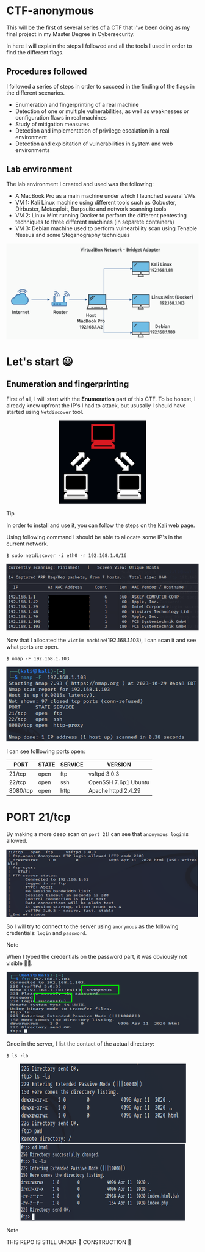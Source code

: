 # CTF-anonymous

This will be the first of several series of a CTF that I've been doing as my final project in my Master Degree in Cybersecurity.

In here I will explain the steps I followed and all the tools I used in order to find the different flags.

## Procedures followed

I followed a series of steps in order to succeed in the finding of the flags in the different scenarios.

- Enumeration and fingerprinting of a real machine
- Detection of one or multiple vulnerabilities, as well as weaknesses or configuration flaws in real machines
- Study of mitigation measures
- Detection and implementation of privilege escalation in a real environment
- Detection and exploitation of vulnerabilities in system and web environments

## Lab environment

The lab environment I created and used was the following:

- A MacBook Pro as a main machine under which I launched several VMs
- VM 1: Kali Linux machine using different tools such as Gobuster, Dirbuster, Metasploit, Burpsuite and network scanning tools
- VM 2: Linux Mint running Docker to perform the different pentesting techniques to three different machines (in separete containers)
- VM 3: Debian machine used to perform vulnearbility scan using Tenable Nessus and some Steganography techniques

<p align="center">
  <img src="imgs/LabEnvironment.png">
</p>

# Let's start 😃

## Enumeration and fingerprinting

First of all, I will start with the <b>Enumeration</b> part of this CTF.
To be honest, I already knew upfront the IP's I had to attack, but ususally I should have started using ```Netdiscover``` tool.

<p align="center">
  <img src="imgs/NetdiscoverImage.png">
</p>

>[!TIP]
>In order to install and use it, you can follow the steps on the [Kali](https://www.kali.org/tools/netdiscover/) web page.

Using following command I should be able to allocate some IP's in the current network.

```linux
$ sudo netdiscover -i eth0 -r 192.168.1.0/16
```

<p align="center">
  <img src="imgs/NetdiscoverOutput.png">
</p>

Now that I allocated the ```victim machine```(192.168.1.103), I can scan it and see what ports are open.
```linux
$ nmap -F 192.168.1.103
```

<p align="center">
  <img src="imgs/OoopsMachineScan.png">
</p>

I can see folllowing ports open:

|PORT|STATE|SERVICE|VERSION|
|----|-----|-------|-------|
|21/tcp|open|ftp|vsftpd 3.0.3|
|22/tcp|open|ssh|OpenSSH 7.6p1 Ubuntu|
|8080/tcp|open|http|Apache httpd 2.4.29|

# PORT 21/tcp

By making a more deep scan on ```port 21```I can see that ```anonymous login```is allowed.

<p align="center">
  <img src="imgs/Port21Scan.png">
</p>

So I will try to connect to the server using ```anonymous``` as the following credentials: ```login``` and ```password```.

>[!NOTE]
>When I typed the credentials on the password part, it was obviously not visible 💂‍♂️.

<p align="center">
  <img src="imgs/AnonymousLogin.png">
</p>

Once in the server, I list the contact of the actual directory:

```linux
$ ls -la
```
<p align="center">
  <img src="imgs/AnonymousLS-LA.png">
  <img src="imgs/AnonymousLS-LA.2.png">
</p>

>[!NOTE]
>THIS REPO IS STILL UNDER 🚧 CONSTRUCTION 🚧
